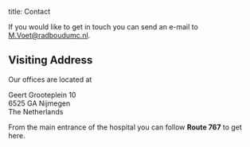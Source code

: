 title: Contact

If you would like to get in touch you can send an e-mail to M.Voet@radboudumc.nl.

## Visiting Address

Our offices are located at

Geert Grooteplein 10<br>
6525 GA Nijmegen<br>
The Netherlands

From the main entrance of the hospital you can follow **Route 767** to get here.
